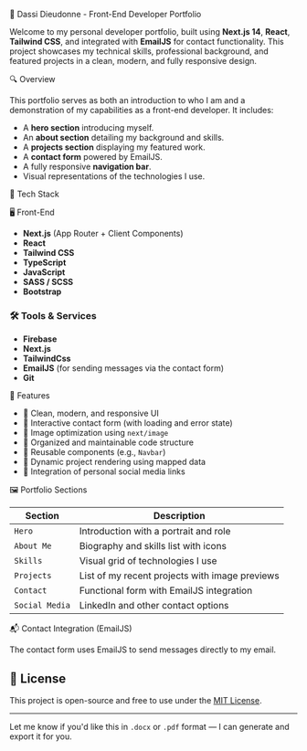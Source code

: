 


 💼 Dassi Dieudonne - Front-End Developer Portfolio

Welcome to my personal developer portfolio, built using **Next.js 14**, **React**, **Tailwind CSS**, and integrated with **EmailJS** for contact functionality. This project showcases my technical skills, professional background, and featured projects in a clean, modern, and fully responsive design.



🔍 Overview

This portfolio serves as both an introduction to who I am and a demonstration of my capabilities as a front-end developer. It includes:

* A **hero section** introducing myself.
* An **about section** detailing my background and skills.
* A **projects section** displaying my featured work.
* A **contact form** powered by EmailJS.
* A fully responsive **navigation bar**.
* Visual representations of the technologies I use.



🚀 Tech Stack

🖥️ Front-End

* **Next.js** (App Router + Client Components)
* **React**
* **Tailwind CSS**
* **TypeScript**
* **JavaScript**
* **SASS / SCSS**
* **Bootstrap**

### 🛠️ Tools & Services

* **Firebase**
* **Next.js**
* **TailwindCss**
* **EmailJS** (for sending messages via the contact form)
* **Git**


 📁 Features

* 🔹 Clean, modern, and responsive UI
* 🔹 Interactive contact form (with loading and error state)
* 🔹 Image optimization using `next/image`
* 🔹 Organized and maintainable code structure
* 🔹 Reusable components (e.g., `Navbar`)
* 🔹 Dynamic project rendering using mapped data
* 🔹 Integration of personal social media links



🖼️ Portfolio Sections

| Section        | Description                                    |
| -------------- | ---------------------------------------------- |
| `Hero`         | Introduction with a portrait and role          |
| `About Me`     | Biography and skills list with icons           |
| `Skills`       | Visual grid of technologies I use              |
| `Projects`     | List of my recent projects with image previews |
| `Contact`      | Functional form with EmailJS integration       |
| `Social Media` | LinkedIn and other contact options             |



📬 Contact Integration (EmailJS)

The contact form uses EmailJS to send messages directly to my email.








## 📃 License

This project is open-source and free to use under the [MIT License](LICENSE).

---

Let me know if you'd like this in `.docx` or `.pdf` format — I can generate and export it for you.

